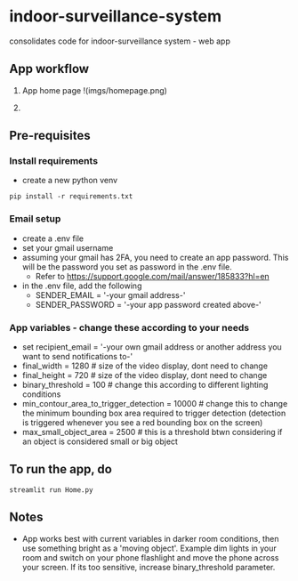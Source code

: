 # indoor-surveillance-system
consolidates code for indoor-surveillance system - web app

## App workflow
1. App home page
!(imgs/homepage.png)

3. 


## Pre-requisites

### Install requirements
- create a new python venv

```pip install -r requirements.txt```

### Email setup
- create a .env file
- set your gmail username
- assuming your gmail has 2FA, you need to create an app password. This will be the password you set as password in the .env file.
  - Refer to https://support.google.com/mail/answer/185833?hl=en
- in the .env file, add the following
  - SENDER_EMAIL = '-your gmail address-'
  - SENDER_PASSWORD = '-your app password created above-'
 
### App variables - change these according to your needs
- set recipient_email = '-your own gmail address or another address you want to send notifications to-'
- final_width = 1280 # size of the video display, dont need to change
- final_height = 720 # size of the video display, dont need to change
- binary_threshold = 100 # change this according to different lighting conditions
- min_contour_area_to_trigger_detection = 10000 # change this to change the minimum bounding box area required to trigger detection (detection is triggered whenever you see a red bounding box on the screen)
- max_small_object_area = 2500 # this is a threshold btwn considering if an object is considered small or big object

## To run the app, do
```streamlit run Home.py```

## Notes
- App works best with current variables in darker room conditions, then use something bright as a 'moving object'. Example dim lights in your room and switch on your phone flashlight and move the phone across your screen. If its too sensitive, increase binary_threshold parameter.

